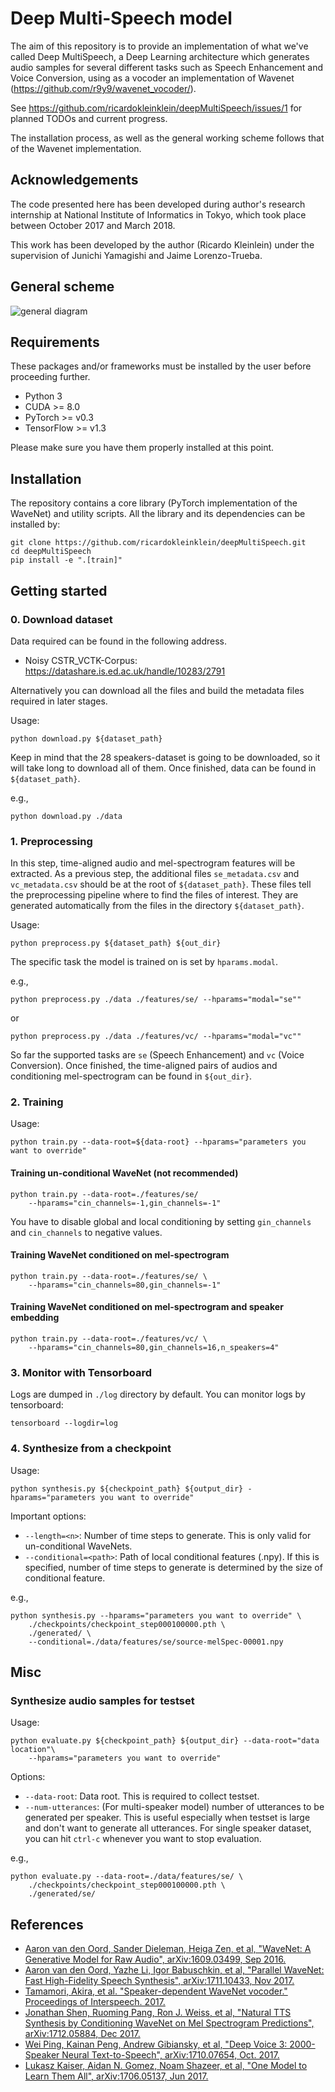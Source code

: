 # Deep Multi-Speech model

The aim of this repository is to provide an implementation of what we've called Deep MultiSpeech, a Deep Learning architecture
which generates audio samples for several different tasks such as Speech Enhancement and Voice Conversion, using as a 
vocoder an implementation of Wavenet (https://github.com/r9y9/wavenet_vocoder/).

See https://github.com/ricardokleinklein/deepMultiSpeech/issues/1 for planned TODOs and current progress.

The installation process, as well as the general working scheme follows that of the Wavenet implementation.

## Acknowledgements

The code presented here has been developed during author's research internship at National Institute of Informatics in Tokyo, which took place between October 2017 and March 2018.

This work has been developed by the author (Ricardo Kleinlein) under the supervision of Junichi Yamagishi and Jaime Lorenzo-Trueba.

## General scheme

![general diagram](images/diagram.png)

## Requirements

These packages and/or frameworks must be installed by the user before proceeding further.

- Python 3
- CUDA >= 8.0
- PyTorch >= v0.3
- TensorFlow >= v1.3

Please make sure you have them properly installed at this point.

## Installation

The repository contains a core library (PyTorch implementation of the WaveNet) and utility scripts. All the library and its dependencies can be installed by:

```
git clone https://github.com/ricardokleinklein/deepMultiSpeech.git
cd deepMultiSpeech
pip install -e ".[train]"
```

## Getting started

### 0. Download dataset

Data required can be found in the following address.
- Noisy CSTR_VCTK-Corpus: https://datashare.is.ed.ac.uk/handle/10283/2791

Alternatively you can download all the files and build the metadata files
required in later stages.

Usage:
```
python download.py ${dataset_path}
```

Keep in mind that the 28 speakers-dataset is going to be downloaded, so it will take long to download all of them. Once finished, data can be found in `${dataset_path}`. 

e.g.,

```
python download.py ./data
```

### 1. Preprocessing

In this step, time-aligned audio and mel-spectrogram features will be extracted. As a previous step, the additional files `se_metadata.csv` and `vc_metadata.csv` should be at the root of `${dataset_path}`. These files tell the preprocessing pipeline where to find the files of interest. They are generated automatically from the files in the directory `${dataset_path}`.

Usage:

```
python preprocess.py ${dataset_path} ${out_dir}
```

The specific task the model is trained on is set by `hparams.modal`.

e.g.,

```
python preprocess.py ./data ./features/se/ --hparams="modal="se""
```
or
```
python preprocess.py ./data ./features/vc/ --hparams="modal="vc""
```

So far the supported tasks are `se` (Speech Enhancement) and `vc` (Voice Conversion). Once finished, the time-aligned pairs of audios and conditioning mel-spectrogram can be found in `${out_dir}`.

### 2. Training

Usage:

```
python train.py --data-root=${data-root} --hparams="parameters you want to override"
```


#### Training un-conditional WaveNet (not recommended)

```
python train.py --data-root=./features/se/
    --hparams="cin_channels=-1,gin_channels=-1"
```

You have to disable global and local conditioning by setting `gin_channels` and `cin_channels` to negative values.

#### Training WaveNet conditioned on mel-spectrogram

```
python train.py --data-root=./features/se/ \
    --hparams="cin_channels=80,gin_channels=-1"
```

#### Training WaveNet conditioned on mel-spectrogram and speaker embedding

```
python train.py --data-root=./features/vc/ \
    --hparams="cin_channels=80,gin_channels=16,n_speakers=4"
```

### 3. Monitor with Tensorboard

Logs are dumped in `./log` directory by default. You can monitor logs by tensorboard:

```
tensorboard --logdir=log
```

### 4. Synthesize from a checkpoint

Usage:

```
python synthesis.py ${checkpoint_path} ${output_dir} -hparams="parameters you want to override"
```

Important options:

- `--length=<n>`: Number of time steps to generate. This is only valid for un-conditional WaveNets.
- `--conditional=<path>`: Path of local conditional features (.npy). If this is specified, number of time steps to generate is determined by the size of conditional feature.

e.g.,

```
python synthesis.py --hparams="parameters you want to override" \ 
    ./checkpoints/checkpoint_step000100000.pth \
    ./generated/ \
    --conditional=./data/features/se/source-melSpec-00001.npy
```

## Misc

### Synthesize audio samples for testset

Usage:


```
python evaluate.py ${checkpoint_path} ${output_dir} --data-root="data location"\
    --hparams="parameters you want to override"
```

Options:

- `--data-root`: Data root. This is required to collect testset.
- `--num-utterances`: (For multi-speaker model) number of utterances to be generated per speaker. This is useful especially when testset is large and don't want to generate all utterances. For single speaker dataset, you can hit `ctrl-c` whenever you want to stop evaluation.

e.g.,

```
python evaluate.py --data-root=./data/features/se/ \
    ./checkpoints/checkpoint_step000100000.pth \
    ./generated/se/
```

## References

- [Aaron van den Oord, Sander Dieleman, Heiga Zen, et al, "WaveNet: A Generative Model for Raw Audio", 	arXiv:1609.03499, Sep 2016.](https://arxiv.org/abs/1609.03499)
- [Aaron van den Oord, Yazhe Li, Igor Babuschkin, et al, "Parallel WaveNet: Fast High-Fidelity Speech Synthesis", 	arXiv:1711.10433, Nov 2017.](https://arxiv.org/abs/1711.10433)
- [Tamamori, Akira, et al. "Speaker-dependent WaveNet vocoder." Proceedings of Interspeech. 2017.](http://www.isca-speech.org/archive/Interspeech_2017/pdfs/0314.PDF)
- [Jonathan Shen, Ruoming Pang, Ron J. Weiss, et al, "Natural TTS Synthesis by Conditioning WaveNet on Mel Spectrogram Predictions", arXiv:1712.05884, Dec 2017.](https://arxiv.org/abs/1712.05884)
- [Wei Ping, Kainan Peng, Andrew Gibiansky, et al, "Deep Voice 3: 2000-Speaker Neural Text-to-Speech", arXiv:1710.07654, Oct. 2017.](https://arxiv.org/abs/1710.07654)
- [Lukasz Kaiser, Aidan N. Gomez, Noam Shazeer, et al, "One Model to Learn Them All", arXiv:1706.05137, Jun 2017.](https://arxiv.org/abs/1706.05137)
